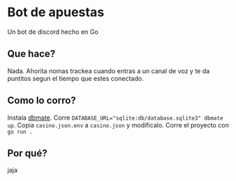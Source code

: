 # Bot de apuestas

Un bot de discord hecho en Go

## Que hace?

Nada. Ahorita nomas trackea cuando entras a un canal de voz y te da puntitos
segun el tiempo que estes conectado.

## Como lo corro?

Instala [dbmate](https://github.com/amacneil/dbmate). Corre
`DATABASE_URL="sqlite:db/database.sqlite3" dbmate up`. Copia `casino.json.env`
a `casino.json` y modificalo. Corre el proyecto con `go run .`

## Por qué?

jaja

